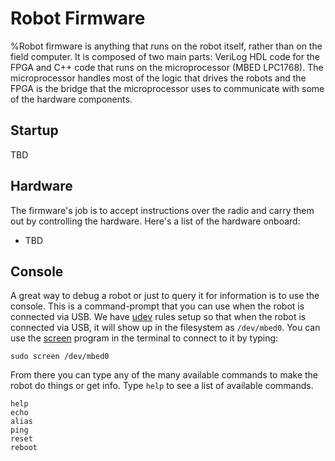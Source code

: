 
# Robot Firmware

%Robot firmware is anything that runs on the robot itself, rather than on the field computer.  It is composed of two main parts: VeriLog HDL code for the FPGA and C++ code that runs on the microprocessor (MBED LPC1768).  The microprocessor handles most of the logic that drives the robots and the FPGA is the bridge that the microprocessor uses to communicate with some of the hardware components.


## Startup

TBD


## Hardware

The firmware's job is to accept instructions over the radio and carry them out by controlling the hardware.  Here's a list of the hardware onboard:

* TBD


## Console

A great way to debug a robot or just to query it for information is to use the console.  This is a command-prompt that you can use when the robot is connected via USB.  We have [udev](http://en.wikipedia.org/wiki/Udev) rules setup so that when the robot is connected via USB, it will show up in the filesystem as `/dev/mbed0`.  You can use the [screen](http://en.wikipedia.org/wiki/GNU_Screen) program in the terminal to connect to it by typing:

~~~~{.sh}
sudo screen /dev/mbed0
~~~~

From there you can type any of the many available commands to make the robot do things or get info.  Type `help` to see a list of available commands.

~~~
help
echo
alias
ping
reset
reboot
~~~
